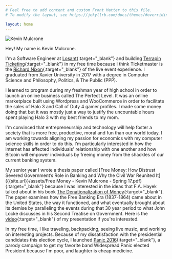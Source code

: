 ```yaml
---
# Feel free to add content and custom Front Matter to this file.
# To modify the layout, see https://jekyllrb.com/docs/themes/#overriding-theme-defaults

layout: home
---
```

![Kevin Mulcrone]({{site.url}}/assets/profile-pictures/glacier.jpeg)

Hey! My name is Kevin Mulcrone.

I'm a Software Engineer at [Losant](http://losant.com){:target="_blank"} and building [Terrapin Ticketing](http://terrapinticketing.com){:target="_blank"} in my free time because I think Ticketmaster is the [Richard Nixon](https://www.goodreads.com/quotes/1068712-richard-nixon-has-never-been-one-of-my-favorite-people){:target="_blank"}  of the live event experience. I graduated from Xavier University in 2017 with a degree in Computer Science and Philosophy, Politics, & The Public (PPP).

I learned to program during my freshman year of high school in order to launch an online business called The Perfect Level. It was an online marketplace built using Wordpress and WooCommerce in order to facilitate the sales of Halo 3 and Call of Duty 4 gamer profiles. I made some money doing that but it was mostly just a way to justify the uncountable hours spent playing Halo 3 with my best friends to my mom.

I'm convinced that entrepreneurship and technology will help foster a society that is more free, productive, moral and fun than our world today. I am working towards aligning my passion for economics with my computer science skills in order to do this. I'm particularly interested in how the internet has affected individuals' relationship with one another and how Bitcoin will empower individuals by freeing money from the shackles of our current banking system.

My senior year I wrote a thesis paper called [Free Money: How Distrust Severed Government’s Role in Banking and Why the Civil War Reunited It]({{site.url}}/assets/Free Money - Kevin Mulcrone - Spring 17.pdf){:target="_blank"} because I was interested in the ideas that F.A. Hayek talked about in his book [The Denationalization of Money](https://nakamotoinstitute.org/static/docs/denationalisation.pdf){:target="_blank"}. The paper examines how the Free Banking Era (1837-1864) came about in the United States, the way it functioned, and what eventually brought about its demise by paralleling the events during that 30 year period to what John Locke discusses in his Second Treatise on Government. Here is the [video](https://www.youtube.com/watch?v=tKNCEA5Oe8I){:target="_blank"} of my presentation if you're interested.

In my free time, I like traveling, backpacking, seeing live music, and working on interesting projects. Because of my dissatisfaction with the presidential candidates this election cycle, I launched [Panic 2016](http://panic2016.com/){:target="_blank"}, a parody campaign to get my favorite band Widespread Panic elected President because I'm poor, and laughter is cheap medicine.
